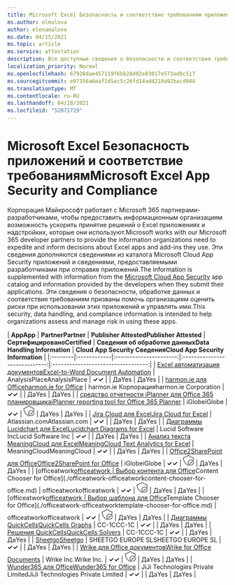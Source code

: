 ```yaml
---
title: Microsoft Excel Безопасность и соответствие требованиям приложения — все приложения
ms.author: elmalova
author: elenamalova
ms.date: 04/15/2021
ms.topic: article
ms.service: attestation
description: Все доступные сведения о безопасности и соответствия требованиям для всех Microsoft Excel приложений.
localization_priority: Normal
ms.openlocfilehash: 67928dae457119f6bb28d02e83017e573ad8c517
ms.sourcegitcommit: e97156a6eaf1d5ec5c26fd14add210a92bacd944
ms.translationtype: MT
ms.contentlocale: ru-RU
ms.lasthandoff: 04/28/2021
ms.locfileid: "52071729"
---
```

# <a name="microsoft-excel-app-security-and-compliance"></a><span data-ttu-id="7116c-103">Microsoft Excel Безопасность приложений и соответствие требованиям</span><span class="sxs-lookup"><span data-stu-id="7116c-103">Microsoft Excel App Security and Compliance</span></span>

<span data-ttu-id="7116c-104">Корпорация Майкрософт работает с Microsoft 365 партнерами-разработчиками, чтобы предоставить информационным организациям возможность ускорить принятие решений о Excel приложениях и надстройких, которые они используют.</span><span class="sxs-lookup"><span data-stu-id="7116c-104">Microsoft works with our Microsoft 365 developer partners to provide the information organizations need to expedite and inform decisions about Excel apps and add-ins they use.</span></span> <span data-ttu-id="7116c-105">Эти сведения дополняются сведениями [](https://www.microsoft.com/en-us/enterprise-mobility-security/cloud-app-security) из каталога Microsoft Cloud App Security приложений и сведениями, предоставляемыми разработчиками при отправке приложений.</span><span class="sxs-lookup"><span data-stu-id="7116c-105">The information is supplemented with information from the [Microsoft Cloud App Security](https://www.microsoft.com/en-us/enterprise-mobility-security/cloud-app-security) app catalog and information provided by the developers when they submit their applications.</span></span> <span data-ttu-id="7116c-106">Эти сведения о безопасности, обработке данных и соответствия требованиям призваны помочь организациям оценить риски при использовании этих приложений и управлять ими.</span><span class="sxs-lookup"><span data-stu-id="7116c-106">This security, data handling, and compliance information is intended to help organizations assess and manage risk in using these apps.</span></span>

| <span data-ttu-id="7116c-107">**App**</span><span class="sxs-lookup"><span data-stu-id="7116c-107">**App**</span></span> | <span data-ttu-id="7116c-108">**Partner**</span><span class="sxs-lookup"><span data-stu-id="7116c-108">**Partner**</span></span> | <span data-ttu-id="7116c-109">**Publisher Attested**</span><span class="sxs-lookup"><span data-stu-id="7116c-109">**Publisher Attested**</span></span> | <span data-ttu-id="7116c-110">**Сертифицировано**</span><span class="sxs-lookup"><span data-stu-id="7116c-110">**Certified**</span></span> | <span data-ttu-id="7116c-111">**Сведения об обработке данных**</span><span class="sxs-lookup"><span data-stu-id="7116c-111">**Data Handling Information**</span></span> | <span data-ttu-id="7116c-112">**Cloud App Security Сведения**</span><span class="sxs-lookup"><span data-stu-id="7116c-112">**Cloud App Security Information**</span></span> |
|:--------|:------------|:----------------------:|:-----------------------------:|:----------------------------------:|
| [<span data-ttu-id="7116c-113">Excel автоматизация документов</span><span class="sxs-lookup"><span data-stu-id="7116c-113">Excel-to-Word Document Automation</span></span>](./analysisplace-excel-to-word-document-automation.md) | <span data-ttu-id="7116c-114">AnalysisPlace</span><span class="sxs-lookup"><span data-stu-id="7116c-114">AnalysisPlace</span></span> | <span data-ttu-id="7116c-115">**✓**</span><span class="sxs-lookup"><span data-stu-id="7116c-115">**✓**</span></span> |  | <span data-ttu-id="7116c-116">Да</span><span class="sxs-lookup"><span data-stu-id="7116c-116">Yes</span></span> | <span data-ttu-id="7116c-117">Да</span><span class="sxs-lookup"><span data-stu-id="7116c-117">Yes</span></span> |
| [<span data-ttu-id="7116c-118">harmon.ie для Office</span><span class="sxs-lookup"><span data-stu-id="7116c-118">harmon.ie for Office</span></span>](./harmonie-corporation-for-office.md) | <span data-ttu-id="7116c-119">harmon.ie Корпорация</span><span class="sxs-lookup"><span data-stu-id="7116c-119">harmon.ie Corporation</span></span> | <span data-ttu-id="7116c-120">**✓**</span><span class="sxs-lookup"><span data-stu-id="7116c-120">**✓**</span></span> |  | <span data-ttu-id="7116c-121">Да</span><span class="sxs-lookup"><span data-stu-id="7116c-121">Yes</span></span> | <span data-ttu-id="7116c-122">Да</span><span class="sxs-lookup"><span data-stu-id="7116c-122">Yes</span></span> |
| [<span data-ttu-id="7116c-123">средство отчетности iPlanner для Office 365 планировщика</span><span class="sxs-lookup"><span data-stu-id="7116c-123">iPlanner reporting tool for Office 365 Planner</span></span>](./iglobe-iplanner-reporting-tool-for-office-365-planner.md) | <span data-ttu-id="7116c-124">iGlobe</span><span class="sxs-lookup"><span data-stu-id="7116c-124">iGlobe</span></span> | <span data-ttu-id="7116c-125">**✓**</span><span class="sxs-lookup"><span data-stu-id="7116c-125">**✓**</span></span> | <img alt="Certified application badge" src="../media/certified-badge.png" height="25" width="25" /> | <span data-ttu-id="7116c-126">Да</span><span class="sxs-lookup"><span data-stu-id="7116c-126">Yes</span></span> | <span data-ttu-id="7116c-127">Да</span><span class="sxs-lookup"><span data-stu-id="7116c-127">Yes</span></span> |
| [<span data-ttu-id="7116c-128">Jira Cloud для Excel</span><span class="sxs-lookup"><span data-stu-id="7116c-128">Jira Cloud for Excel</span></span>](./atlassiancom-jira-cloud-for-excel.md) | <span data-ttu-id="7116c-129">Atlassian.com</span><span class="sxs-lookup"><span data-stu-id="7116c-129">Atlassian.com</span></span> | <span data-ttu-id="7116c-130">**✓**</span><span class="sxs-lookup"><span data-stu-id="7116c-130">**✓**</span></span> |  | <span data-ttu-id="7116c-131">Да</span><span class="sxs-lookup"><span data-stu-id="7116c-131">Yes</span></span> | <span data-ttu-id="7116c-132">Да</span><span class="sxs-lookup"><span data-stu-id="7116c-132">Yes</span></span> |
| [<span data-ttu-id="7116c-133">Диаграммы Lucidchart для Excel</span><span class="sxs-lookup"><span data-stu-id="7116c-133">Lucidchart Diagrams for Excel</span></span>](./lucid-software-inc-lucidchart-diagrams-for-excel.md) | <span data-ttu-id="7116c-134">Lucid Software Inc</span><span class="sxs-lookup"><span data-stu-id="7116c-134">Lucid Software Inc</span></span> | <span data-ttu-id="7116c-135">**✓**</span><span class="sxs-lookup"><span data-stu-id="7116c-135">**✓**</span></span> |  | <span data-ttu-id="7116c-136">Да</span><span class="sxs-lookup"><span data-stu-id="7116c-136">Yes</span></span> | <span data-ttu-id="7116c-137">Да</span><span class="sxs-lookup"><span data-stu-id="7116c-137">Yes</span></span> |
| [<span data-ttu-id="7116c-138">Анализ текста MeaningCloud для Excel</span><span class="sxs-lookup"><span data-stu-id="7116c-138">MeaningCloud Text Analytics for Excel</span></span>](./meaningcloud-text-analytics-for-excel.md) | <span data-ttu-id="7116c-139">MeaningCloud</span><span class="sxs-lookup"><span data-stu-id="7116c-139">MeaningCloud</span></span> | <span data-ttu-id="7116c-140">**✓**</span><span class="sxs-lookup"><span data-stu-id="7116c-140">**✓**</span></span> |  | <span data-ttu-id="7116c-141">Да</span><span class="sxs-lookup"><span data-stu-id="7116c-141">Yes</span></span> | <span data-ttu-id="7116c-142">Да</span><span class="sxs-lookup"><span data-stu-id="7116c-142">Yes</span></span> |
| [<span data-ttu-id="7116c-143">Office2SharePoint для Office</span><span class="sxs-lookup"><span data-stu-id="7116c-143">Office2SharePoint for Office</span></span>](./iglobe-office2sharepoint-for-office.md) | <span data-ttu-id="7116c-144">iGlobe</span><span class="sxs-lookup"><span data-stu-id="7116c-144">iGlobe</span></span> | <span data-ttu-id="7116c-145">**✓**</span><span class="sxs-lookup"><span data-stu-id="7116c-145">**✓**</span></span> | <img alt="Certified application badge" src="../media/certified-badge.png" height="25" width="25" /> | <span data-ttu-id="7116c-146">Да</span><span class="sxs-lookup"><span data-stu-id="7116c-146">Yes</span></span> | <span data-ttu-id="7116c-147">Да</span><span class="sxs-lookup"><span data-stu-id="7116c-147">Yes</span></span> |
| <span data-ttu-id="7116c-148">[officeatwork</span><span class="sxs-lookup"><span data-stu-id="7116c-148">[officeatwork</span></span> | <span data-ttu-id="7116c-149">Выбор контента для Office](./officeatwork-officeatworkcontent-chooser-for-office.md)</span><span class="sxs-lookup"><span data-stu-id="7116c-149">Content Chooser for Office](./officeatwork-officeatworkcontent-chooser-for-office.md)</span></span> | <span data-ttu-id="7116c-150">officeatwork</span><span class="sxs-lookup"><span data-stu-id="7116c-150">officeatwork</span></span> | <span data-ttu-id="7116c-151">**✓**</span><span class="sxs-lookup"><span data-stu-id="7116c-151">**✓**</span></span> | <img alt="Certified application badge" src="../media/certified-badge.png" height="25" width="25" /> | <span data-ttu-id="7116c-152">Да</span><span class="sxs-lookup"><span data-stu-id="7116c-152">Yes</span></span> | <span data-ttu-id="7116c-153">Да</span><span class="sxs-lookup"><span data-stu-id="7116c-153">Yes</span></span> |
| <span data-ttu-id="7116c-154">[officeatwork</span><span class="sxs-lookup"><span data-stu-id="7116c-154">[officeatwork</span></span> | <span data-ttu-id="7116c-155">Выбор шаблона для Office](./officeatwork-officeatworktemplate-chooser-for-office.md)</span><span class="sxs-lookup"><span data-stu-id="7116c-155">Template Chooser for Office](./officeatwork-officeatworktemplate-chooser-for-office.md)</span></span> | <span data-ttu-id="7116c-156">officeatwork</span><span class="sxs-lookup"><span data-stu-id="7116c-156">officeatwork</span></span> | <span data-ttu-id="7116c-157">**✓**</span><span class="sxs-lookup"><span data-stu-id="7116c-157">**✓**</span></span> | <img alt="Certified application badge" src="../media/certified-badge.png" height="25" width="25" /> | <span data-ttu-id="7116c-158">Да</span><span class="sxs-lookup"><span data-stu-id="7116c-158">Yes</span></span> | <span data-ttu-id="7116c-159">Да</span><span class="sxs-lookup"><span data-stu-id="7116c-159">Yes</span></span> |
| [<span data-ttu-id="7116c-160">Диаграммы QuickCells</span><span class="sxs-lookup"><span data-stu-id="7116c-160">QuickCells Graphs</span></span>](./cc-1c-quickcells-graphs.md) | <span data-ttu-id="7116c-161">CC-1C</span><span class="sxs-lookup"><span data-stu-id="7116c-161">CC-1C</span></span> | <span data-ttu-id="7116c-162">**✓**</span><span class="sxs-lookup"><span data-stu-id="7116c-162">**✓**</span></span> |  | <span data-ttu-id="7116c-163">Да</span><span class="sxs-lookup"><span data-stu-id="7116c-163">Yes</span></span> | <span data-ttu-id="7116c-164">Да</span><span class="sxs-lookup"><span data-stu-id="7116c-164">Yes</span></span> |
| [<span data-ttu-id="7116c-165">Решения QuickCells</span><span class="sxs-lookup"><span data-stu-id="7116c-165">QuickCells Solvers</span></span>](./cc-1c-quickcells-solvers.md) | <span data-ttu-id="7116c-166">CC-1C</span><span class="sxs-lookup"><span data-stu-id="7116c-166">CC-1C</span></span> | <span data-ttu-id="7116c-167">**✓**</span><span class="sxs-lookup"><span data-stu-id="7116c-167">**✓**</span></span> |  | <span data-ttu-id="7116c-168">Да</span><span class="sxs-lookup"><span data-stu-id="7116c-168">Yes</span></span> | <span data-ttu-id="7116c-169">Да</span><span class="sxs-lookup"><span data-stu-id="7116c-169">Yes</span></span> |
| [<span data-ttu-id="7116c-170">Sheetgo</span><span class="sxs-lookup"><span data-stu-id="7116c-170">Sheetgo</span></span>](./sheetgo-europe-sl.md) | <span data-ttu-id="7116c-171">SHEETGO EUROPE SL</span><span class="sxs-lookup"><span data-stu-id="7116c-171">SHEETGO EUROPE SL</span></span> | <span data-ttu-id="7116c-172">**✓**</span><span class="sxs-lookup"><span data-stu-id="7116c-172">**✓**</span></span> |  | <span data-ttu-id="7116c-173">Да</span><span class="sxs-lookup"><span data-stu-id="7116c-173">Yes</span></span> | <span data-ttu-id="7116c-174">Да</span><span class="sxs-lookup"><span data-stu-id="7116c-174">Yes</span></span> |
| [<span data-ttu-id="7116c-175">Wrike для Office документов</span><span class="sxs-lookup"><span data-stu-id="7116c-175">Wrike for Office Documents</span></span>](./wrike-inc-for-office-documents.md) | <span data-ttu-id="7116c-176">Wrike Inc.</span><span class="sxs-lookup"><span data-stu-id="7116c-176">Wrike Inc.</span></span> | <span data-ttu-id="7116c-177">**✓**</span><span class="sxs-lookup"><span data-stu-id="7116c-177">**✓**</span></span> | <img alt="Certified application badge" src="../media/certified-badge.png" height="25" width="25" /> | <span data-ttu-id="7116c-178">Да</span><span class="sxs-lookup"><span data-stu-id="7116c-178">Yes</span></span> | <span data-ttu-id="7116c-179">Да</span><span class="sxs-lookup"><span data-stu-id="7116c-179">Yes</span></span> |
| [<span data-ttu-id="7116c-180">Wunder365 для Office</span><span class="sxs-lookup"><span data-stu-id="7116c-180">Wunder365 for Office</span></span>](./jiji-technologies-private-limited-wunder365-for-office.md) | <span data-ttu-id="7116c-181">JiJi Technologies Private Limited</span><span class="sxs-lookup"><span data-stu-id="7116c-181">JiJi Technologies Private Limited</span></span> | <span data-ttu-id="7116c-182">**✓**</span><span class="sxs-lookup"><span data-stu-id="7116c-182">**✓**</span></span> |  | <span data-ttu-id="7116c-183">Да</span><span class="sxs-lookup"><span data-stu-id="7116c-183">Yes</span></span> | <span data-ttu-id="7116c-184">Да</span><span class="sxs-lookup"><span data-stu-id="7116c-184">Yes</span></span> |
